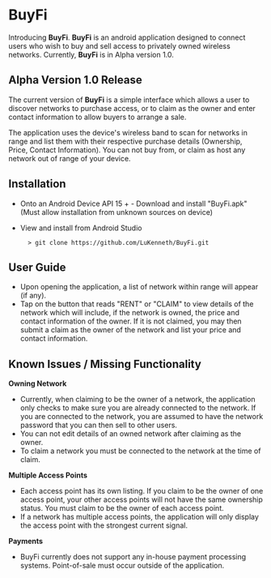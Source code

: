 # BuyFi

Introducing **BuyFi**. 
**BuyFi** is an android application designed to connect users who wish to buy and sell access to privately owned wireless networks. Currently, **BuyFi** is in Alpha version 1.0.

## Alpha Version 1.0 Release

The current version of **BuyFi** is a simple interface which allows a user to discover networks to purchase access, or to claim as the owner and enter contact information to allow buyers to arrange a sale.

The application uses the device's wireless band to scan for networks in range and list them with their respective purchase details (Ownership, Price, Contact Information). You can not buy from, or claim as host any network out of range of your device.

## Installation

 - Onto an Android Device API 15 + 
		 - Download and install "BuyFi.apk" (Must allow installation from unknown sources on device)
- View and install from Android Studio

		> git clone https://github.com/LuKenneth/BuyFi.git

## User Guide
 - Upon opening the application, a list of network within range will appear (if any).
 -  Tap on the button that reads "RENT" or "CLAIM" to view details of the network which will include, if the network is owned, the price and contact information of the owner. If it is not claimed, you may then submit a claim as the owner of the network and list your price and contact information.


## Known Issues / Missing Functionality

**Owning Network**
 - Currently, when claiming to be the owner of a network, the application only checks to make sure you are already connected to the network. If you are connected to the network, you are assumed to have the network password that you can then sell to other users.
- You can not edit details of an owned network after claiming as the owner.
- To claim a network you must be connected to the network at the time of claim.

**Multiple Access Points**
 - Each access point has its own listing. If you claim to be the owner of one access point, your other access points will not have the same ownership status. You must claim to be the owner of each access point.
 - If a network has multiple access points, the application will only display the access point with the strongest current signal. 

**Payments**
 - BuyFi currently does not support any in-house payment processing systems. Point-of-sale must occur outside of the application.

